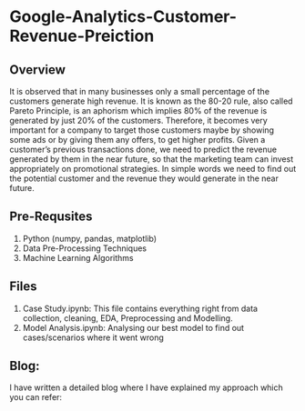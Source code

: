 # Google-Analytics-Customer-Revenue-Preiction

## Overview
 It is observed that in many businesses only a small percentage of the customers generate high revenue. It is known as the 80-20 rule, also called Pareto Principle, is an
aphorism which implies 80% of the revenue is generated by just 20% of the customers. Therefore, it becomes very important for a company to target those customers maybe by showing some ads or by giving them any offers, to get higher profits. Given a customer’s previous transactions done, we need to predict the revenue generated by them in the near future, so that the marketing team can invest appropriately on promotional strategies. In simple words we need to find out the potential customer and the revenue they would generate in the near future.

## Pre-Requsites
1. Python (numpy, pandas, matplotlib)
2. Data Pre-Processing Techniques
3. Machine Learning Algorithms

## Files
1. Case Study.ipynb: This file contains everything right from data collection, cleaning, EDA, Preprocessing and Modelling.
2. Model Analysis.ipynb: Analysing our best model to find out cases/scenarios where it went wrong

## Blog: 
I have written a detailed blog where I have explained my approach which you can refer: 
